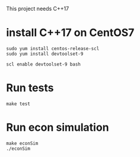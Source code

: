 This project needs C++17

# install C++17 on CentOS7
```
sudo yum install centos-release-scl
sudo yum install devtoolset-9

scl enable devtoolset-9 bash
```

# Run tests
```make test```

# Run econ simulation
```
make econSim
./econSim
```
